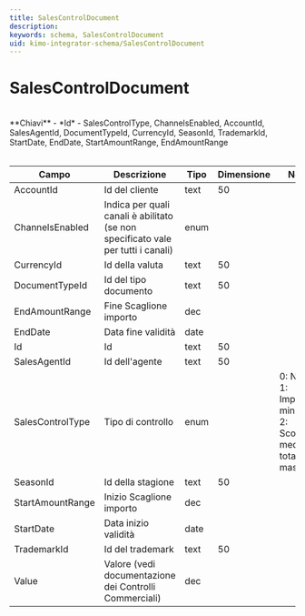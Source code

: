 ```yaml
---
title: SalesControlDocument
description:
keywords: schema, SalesControlDocument
uid: kimo-integrator-schema/SalesControlDocument
---
```


# SalesControlDocument

<br>
**Chiavi**
- *Id*
- SalesControlType, ChannelsEnabled, AccountId, SalesAgentId, DocumentTypeId, CurrencyId, SeasonId, TrademarkId, StartDate, EndDate, StartAmountRange, EndAmountRange
<br><br>

| Campo | Descrizione | Tipo | Dimensione | Note |
| --- | --- | --- | --- | --- |
| AccountId | Id del cliente | text | 50 |  |
| ChannelsEnabled | Indica per quali canali è abilitato (se non specificato vale per tutti i canali) | enum |  |  |
| CurrencyId | Id della valuta | text | 50 |  |
| DocumentTypeId | Id del tipo documento | text | 50 |  |
| EndAmountRange | Fine Scaglione importo | dec |  |  |
| EndDate | Data fine validità | date |  |  |
| Id | Id | text | 50 |  |
| SalesAgentId | Id dell'agente | text | 50 |  |
| SalesControlType | Tipo di controllo | enum |  | 0: None, 1: Importo minimo, 2: Sconto medio totale massimo |
| SeasonId | Id della stagione | text | 50 |  |
| StartAmountRange | Inizio Scaglione importo | dec |  |  |
| StartDate | Data inizio validità | date |  |  |
| TrademarkId | Id del trademark | text | 50 |  |
| Value | Valore (vedi documentazione dei Controlli Commerciali) | dec |  |  |

